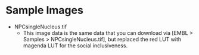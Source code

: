 # Sample Images



- NPCsingleNucleus.tif
  - This image data is the same data that you can download via [EMBL > Samples > NPCsingleNucleus.tif], but replaced the red LUT with magenda LUT for the social inclusiveness. 

